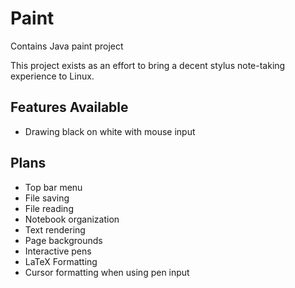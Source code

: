 # Paint
Contains Java paint project

This project exists as an effort to bring a decent stylus note-taking experience to Linux. 

## Features Available
* Drawing black on white with mouse input

## Plans
* Top bar menu
* File saving
* File reading
* Notebook organization
* Text rendering
* Page backgrounds
* Interactive pens
* LaTeX Formatting
* Cursor formatting when using pen input

